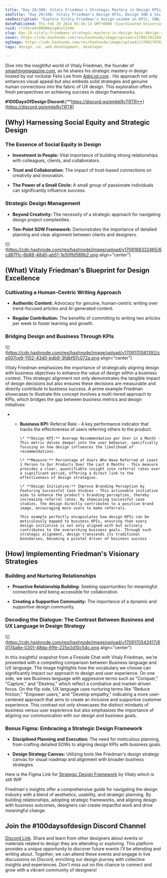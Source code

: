 ```yaml
---
title: "Day 29/100: Vitaly Friedman's Strategic Mastery in Design KPIs, Design SOW, and Social Equity"
seoTitle: "Day 29/100: Vitaly Friedman's Design KPIs, Design SOW & Social Equity."
seoDescription: "Explore Vitaly Friedman's design wisdom on KPIs, SOW, and social equity to elevate UX strategy. Hosted by ADPlist Growth Series."
datePublished: Thu Feb 29 2024 01:45:14 GMT+0000 (Coordinated Universal Time)
cuid: clt6kco6v00000aig0nul2n9m
slug: day-29-vitaly-friedmans-strategic-mastery-in-design-kpis-design-sow-social-equity
cover: https://cdn.hashnode.com/res/hashnode/image/upload/v1709170228431/a82af4d3-0a5d-4230-a49b-3cfb66a33851.png
ogImage: https://cdn.hashnode.com/res/hashnode/image/upload/v1709170762570/3c771da2-fed7-45d8-bd8d-42bc03453af5.png
tags: design, ux, web-development, developer

---
```


Dive into the insightful world of Vitaly Friedman, the founder of [smashingmagazine.com](http://smashingmagazine.com), as he shares his strategic mastery in design hosted by our rockstar Felix Lee from [AdpList.com](http://adplist.org) . His approach not only enhances visual appeal but also embeds solid strategies and genuine human connections into the fabric of UX design. This exploration offers fresh perspectives on achieving success in design frameworks.

**#100DaysOfDesign Discord:**[**https://discord.gg/emkkRvTRTR**](https://discord.gg/emkkRvTRTR)

## **(Why) Harnessing Social Equity and Strategic Design**

### **The Essence of Social Equity in Design**

* **Investment in People:** Vital importance of building strong relationships with colleagues, clients, and collaborators.
    
* **Trust and Collaboration:** The impact of trust-based connections on creativity and innovation.
    
* **The Power of a Small Circle:** A small group of passionate individuals can significantly influence success.
    

### **Strategic Design Management**

* **Beyond Creativity:** The necessity of a strategic approach for navigating design project complexities.
    
* **Ten-Point SOW Framework:** Demonstrates the importance of detailed planning and clear alignment between clients and designers.
    

![](https://cdn.hashnode.com/res/hashnode/image/upload/v1709168332465/6cd87f1c-6b88-48d0-ab51-1e50ffd589b2.png align="center")

## **(What) Vitaly Friedman's Blueprint for Design Excellence**

### **Cultivating a Human-Centric Writing Approach**

* **Authentic Content:** Advocacy for genuine, human-centric writing over trend-focused articles and AI-generated content.
    
* **Regular Contribution:** The benefits of committing to writing two articles per week to foster learning and growth.
    

### **Bridging Design and Business Through KPIs**

![](https://cdn.hashnode.com/res/hashnode/image/upload/v1709170581392/ce007ce9-1102-43d0-bdb9-3fdbf97c072a.png align="center")

Vitaly Friedman emphasizes the importance of strategically aligning design with business objectives to enhance the value of design within a business context. This strategic alignment not only demonstrates the tangible impact of design decisions but also ensures these decisions are measurable and directly contribute to business success. A prime example Friedman showcases to illustrate this concept involves a multi-tiered approach to KPIs, which bridges the gap between business metrics and design initiatives:

* * **Business KPI:** Referral Rate - A key performance indicator that tracks the effectiveness of users referring others to the product.
        
        \* **Design KPI:** Average Recommendation per User in a Month - This metric delves deeper into the user behavior, specifically focusing on how design influences the likelihood of recommendations.
        
        \* **Measure:** Percentage of Users Who Have Referred at Least 1 Person to Our Products Over the Last 6 Months - This measure provides a clear, quantifiable insight into referral rates over a significant period, offering a direct link to the effectiveness of design strategies.
        
        \* **Design Initiative:** Improve Branding Perception by Featuring Successful Case Studies - This actionable initiative aims to enhance the product's branding perception, thereby increasing referral rates. By showcasing successful case studies, the design directly contributes to a positive brand image, encouraging more users to make referrals.
        
        This example perfectly encapsulates how design KPIs can be meticulously mapped to business KPIs, ensuring that every design initiative is not only aligned with but actively contributes to the overarching business goals. Through such strategic alignment, design transcends its traditional boundaries, becoming a pivotal driver of business success
        

## **(How) Implementing Friedman's Visionary Strategies**

### **Building and Nurturing Relationships**

* **Proactive Relationship Building:** Seeking opportunities for meaningful connections and being accessible for collaboration.
    
* **Creating a Supportive Community:** The importance of a dynamic and supportive design community.
    

### Decoding the Dialogue: The Contrast Between Business and UX Language in Design Strategy

![](https://cdn.hashnode.com/res/hashnode/image/upload/v1709170542417/60174a8e-0201-48da-91fe-225e2d10c54c.png align="center")

In this insightful snapshot from a Fireside Chat with Vitaly Friedman, we're presented with a compelling comparison between Business language and UX language. The image highlights how the vocabulary we choose can significantly impact our approach to design and user experience. On one side, we see Business language with aggressive terms such as "Conquer," "Capture," and "Destroy," which reflect a combative and market-driven focus. On the flip side, UX language uses nurturing terms like "Reduce friction," "Empower users," and "Develop empathy," indicating a more user-centered approach that aims to create an inclusive and supportive customer experience. This contrast not only showcases the distinct mindsets of business versus user experience but also emphasizes the importance of aligning our communication with our design and business goals.

### **Bonus Figma: Embracing a Strategic Design Framework**

* **Disciplined Planning and Execution:** The need for meticulous planning, from crafting detailed SOWs to aligning design KPIs with business goals.
    
* **Design Strategy Canvas:** Utilizing tools like Friedman's design strategy canvas for visual roadmap and alignment with broader business strategies.
    

Here is the Figma Link for [Strategic Design Framework](https://www.figma.com/file/FUmHT27G8cwmFt7J4YTV5J/%E2%9B%B3-UX-Strategy-Canvas-(Copy)?type=whiteboard&node-id=0-1&t=VmP0jsA3G5076dq2-0) by Vitaly which is still WIP

Friedman's insights offer a comprehensive guide for navigating the design industry with a blend of aesthetics, usability, and strategic planning. By building relationships, adopting strategic frameworks, and aligning design with business outcomes, designers can create impactful work and drive meaningful change.

## Join the **#100daysofdesign Discord Channel**

[Discord Link](https://discord.gg/emkkRvTRTR). Share and learn from other designers about events or materials related to design they are attending or exploring. This platform provides a unique opportunity to discover future events I'll be attending and writing about. Together, we can attend these events and engage in live discussions on Discord, enriching our design journey with collective insights and experiences. Don't miss out on this chance to connect and grow with a vibrant community of designers!